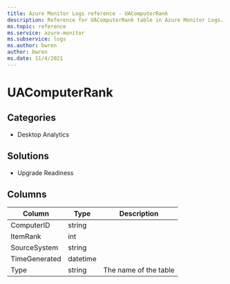 ```yaml
---
title: Azure Monitor Logs reference - UAComputerRank
description: Reference for UAComputerRank table in Azure Monitor Logs.
ms.topic: reference
ms.service: azure-monitor
ms.subservice: logs
ms.author: bwren
author: bwren
ms.date: 11/4/2021
---
```


# UAComputerRank

 

## Categories

- Desktop Analytics
## Solutions

- Upgrade Readiness




## Columns

| Column | Type | Description |
| --- | --- | --- |
| ComputerID | string |  |
| ItemRank | int |  |
| SourceSystem | string |  |
| TimeGenerated | datetime |  |
| Type | string | The name of the table |
